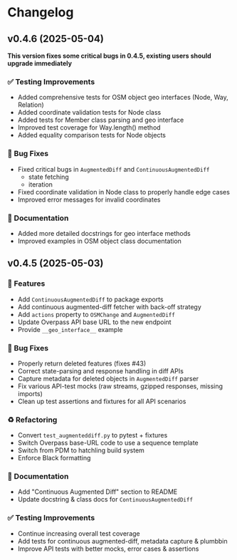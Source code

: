 # Changelog

## v0.4.6 (2025-05-04)

**This version fixes some critical bugs in 0.4.5, existing users should upgrade immediately**

### ✅ Testing Improvements
- Added comprehensive tests for OSM object geo interfaces (Node, Way, Relation)
- Added coordinate validation tests for Node class
- Added tests for Member class parsing and geo interface
- Improved test coverage for Way.length() method
- Added equality comparison tests for Node objects

### 🐛 Bug Fixes
- Fixed critical bugs in `AugmentedDiff` and `ContinuousAugmentedDiff`
    - state fetching
    - iteration
- Fixed coordinate validation in Node class to properly handle edge cases
- Improved error messages for invalid coordinates

### 📖 Documentation
- Added more detailed docstrings for geo interface methods
- Improved examples in OSM object class documentation

## v0.4.5 (2025-05-03)

### 🚀 Features
- Add `ContinuousAugmentedDiff` to package exports
- Add continuous augmented-diff fetcher with back-off strategy
- Add `actions` property to `OSMChange` and `AugmentedDiff`
- Update Overpass API base URL to the new endpoint
- Provide `__geo_interface__` example

### 🐛 Bug Fixes
- Properly return deleted features (fixes #43)
- Correct state-parsing and response handling in diff APIs
- Capture metadata for deleted objects in `AugmentedDiff` parser
- Fix various API-test mocks (raw streams, gzipped responses, missing imports)
- Clean up test assertions and fixtures for all API scenarios

### ♻️ Refactoring
- Convert `test_augmenteddiff.py` to pytest + fixtures
- Switch Overpass base-URL code to use a sequence template
- Switch from PDM to hatchling build system
- Enforce Black formatting

### 📖 Documentation
- Add "Continuous Augmented Diff" section to README
- Update docstring & class docs for `ContinuousAugmentedDiff`

### ✅ Testing Improvements
- Continue increasing overall test coverage
- Add tests for continuous augmented-diff, metadata capture & plumbbin
- Improve API tests with better mocks, error cases & assertions

